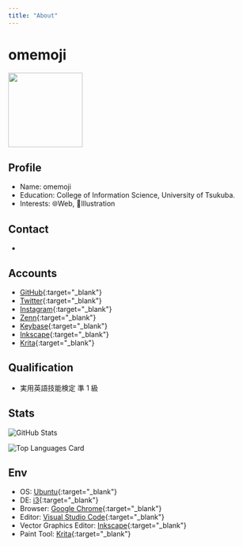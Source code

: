 ```yaml
---
title: "About"
---
```


# omemoji

<img src="/omemoji_about.png" width=150 height="150" />

## Profile

- Name: omemoji
- Education: College of Information Science, University of Tsukuba.
- Interests: 🌐Web, 🎨Illustration

## Contact

- <Contact></Contact>

## Accounts

- [GitHub](https://github.com/omemoji){:target="\_blank"}
- [Twitter](https://twitter.com/omemoji_itf){:target="\_blank"}
- [Instagram](https://instagram.com/omemoji){:target="\_blank"}
- [Zenn](https://zenn.dev/omemoji){:target="\_blank"}
- [Keybase](https://keybase.io/omemoji){:target="\_blank"}
- [Inkscape](https://inkscape.org/~omemoji){:target="\_blank"}
- [Krita](https://krita-artists.org/u/omemoji/summary){:target="\_blank"}

## Qualification

- 実用英語技能検定 準 1 級

## Stats

![GitHub Stats](https://github-readme-stats.vercel.app/api?username=omemoji&show_icons=true)

![Top Languages Card](https://github-readme-stats.vercel.app/api/top-langs/?username=omemoji&layout=compact)

## Env

- OS: [Ubuntu](https://ubuntu.com/){:target="\_blank"}
- DE: [i3](https://i3wm.org){:target="\_blank"}
- Browser: [Google Chrome](https://www.google.com/intl/en_us/chrome/){:target="\_blank"}
- Editor: [Visual Studio Code](https://code.visualstudio.com/){:target="\_blank"}
- Vector Graphics Editor: [Inkscape](https://inkscape.org){:target="\_blank"}
- Paint Tool: [Krita](https://krita.org){:target="\_blank"}
